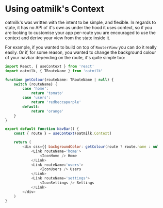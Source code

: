 # Using oatmilk's Context

oatmilk's was written with the intent to be simple, and flexible. In regards to state, it has no API of it's own as under the hood it uses context, so if you are looking to customise your app per-route you are encouraged to use the context and derive your view from the state inside it.

For example, if you wanted to build on top of `RouterView` you can do it really easily. Or if, for some reason, you wanted to change the background colour of your navbar depending on the route, it's quite simple too:

```js Navbar.tsx
import React, { useContext } from 'react'
import oatmilk, { TRouteName } from 'oatmilk'

function getColour(routeName: TRouteName | null) {
    switch (routeName) {
        case 'home':
            return 'tomato'
        case 'users':
            return 'redbeccapurple'
        default:
            return 'orange'
    }
}

export default function NavBar() {
    const { route } = useContext(oatmilk.Context)

    return (
        <div css={{ backgroundColor: getColour(route ? route.name : null) }}>
            <Link routeName='home'>
                <IconHome /> Home
            </Link>
            <Link routeName='users'>
                <IconUsers /> Users
            </Link>
            <Link routeName='settings'>
                <IconSettings /> Settings
            </Link>
        </div>
    )
}
```
